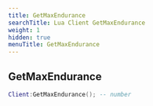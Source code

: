 ```yaml
---
title: GetMaxEndurance
searchTitle: Lua Client GetMaxEndurance
weight: 1
hidden: true
menuTitle: GetMaxEndurance
---
```

## GetMaxEndurance
```lua
Client:GetMaxEndurance(); -- number
```